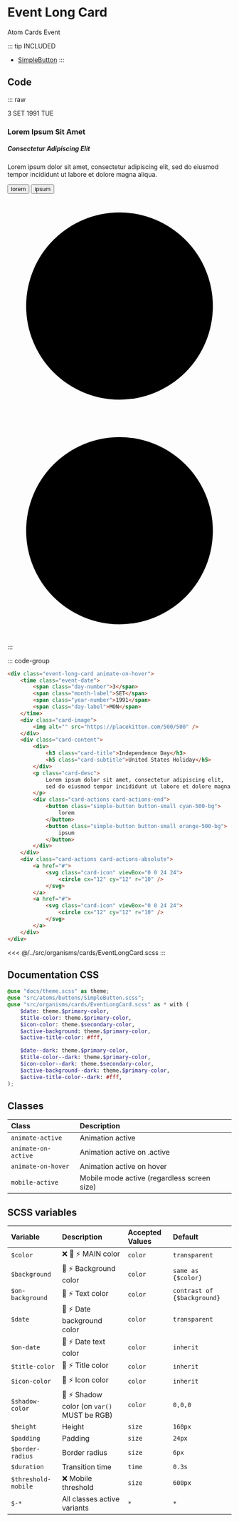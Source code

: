 # Event Long Card
<Badge type="tip">Atom</Badge> <Badge type="info">Cards</Badge> <Badge type="info">Event</Badge>

::: tip INCLUDED
- [SimpleButton](/atoms/buttons/SimpleButton)
:::

## Code

::: raw
<div class="dev-section without-restrictions">
    <div class="event-long-card animate-on-hover">
        <time class="event-date" datetime="1991-09-03">
            <span class="day-number">3</span>
            <span class="month-label">SET</span>
            <span class="year-number">1991</span>
            <span class="day-label">TUE</span>
        </time>
        <div class="card-image">
            <img alt="" src="https://placekitten.com/500/500" />
        </div>
        <div class="card-content">
            <div>
                <h3 class="card-title">Lorem Ipsum Sit Amet</h3>
                <h5 class="card-subtitle">Consectetur Adipiscing Elit</h5>
            </div>
            <p class="card-desc">
                Lorem ipsum dolor sit amet, consectetur adipiscing elit,
                sed do eiusmod tempor incididunt ut labore et dolore magna aliqua.
            </p>
            <div class="card-actions card-actions-end">
                <button class="simple-button button-small cyan-500-bg">
                    lorem
                </button>
                <button class="simple-button button-small orange-500-bg">
                    ipsum
                </button>
            </div>
        </div>
        <div class="card-actions card-actions-absolute">
            <a href="#">
                <svg class="card-icon" viewBox="0 0 24 24">
                    <circle cx="12" cy="12" r="10" />
                </svg>
            </a>
            <a href="#">
                <svg class="card-icon" viewBox="0 0 24 24">
                    <circle cx="12" cy="12" r="10" />
                </svg>
            </a>
        </div>
    </div>
</div>
:::

::: code-group
```html
<div class="event-long-card animate-on-hover">
    <time class="event-date">
        <span class="day-number">3</span>
        <span class="month-label">SET</span>
        <span class="year-number">1991</span>
        <span class="day-label">MON</span>
    </time>
    <div class="card-image">
        <img alt="" src="https://placekitten.com/500/500" />
    </div>
    <div class="card-content">
        <div>
            <h3 class="card-title">Independence Day</h3>
            <h5 class="card-subtitle">United States Holiday</h5>
        </div>
        <p class="card-desc">
            Lorem ipsum dolor sit amet, consectetur adipiscing elit,
            sed do eiusmod tempor incididunt ut labore et dolore magna aliqua.
        </p>
        <div class="card-actions card-actions-end">
            <button class="simple-button button-small cyan-500-bg">
                lorem
            </button>
            <button class="simple-button button-small orange-500-bg">
                ipsum
            </button>
        </div>
    </div>
    <div class="card-actions card-actions-absolute">
        <a href="#">
            <svg class="card-icon" viewBox="0 0 24 24">
                <circle cx="12" cy="12" r="10" />
            </svg>
        </a>
        <a href="#">
            <svg class="card-icon" viewBox="0 0 24 24">
                <circle cx="12" cy="12" r="10" />
            </svg>
        </a>
    </div>
</div>
```
<<< @/../src/organisms/cards/EventLongCard.scss
:::

## Documentation CSS

```scss
@use "docs/theme.scss" as theme;
@use "src/atoms/buttons/SimpleButton.scss";
@use "src/organisms/cards/EventLongCard.scss" as * with (
    $date: theme.$primary-color,
    $title-color: theme.$primary-color,
    $icon-color: theme.$secondary-color,
    $active-background: theme.$primary-color,
    $active-title-color: #fff,

    $date--dark: theme.$primary-color,
    $title-color--dark: theme.$primary-color,
    $icon-color--dark: theme.$secondary-color,
    $active-background--dark: theme.$primary-color,
    $active-title-color--dark: #fff,
);
```

## Classes

| Class               | Description                                 |
|:--------------------|:--------------------------------------------|
| `animate-active`    | Animation active                            |
| `animate-on-active` | Animation active on .active                 |
| `animate-on-hover`  | Animation active on hover                   |
| `mobile-active`     | Mobile mode active (regardless screen size) |

## SCSS variables

| Variable            | Description                                                                | Accepted Values | Default                     |
|:--------------------|:---------------------------------------------------------------------------|:----------------|:----------------------------|
| `$color`            | :x: :first_quarter_moon_with_face: :zap: MAIN color                        | `color`         | `transparent`               |
| `$background`       | :first_quarter_moon_with_face: :zap: Background color                      | `color`         | `same as {$color}`          |
| `$on-background`    | :first_quarter_moon_with_face: :zap: Text color                            | `color`         | `contrast of {$background}` |
| `$date`             | :first_quarter_moon_with_face: :zap: Date background color                 | `color`         | `transparent`               |
| `$on-date`          | :first_quarter_moon_with_face: :zap: Date text color                       | `color`         | `inherit`                   |
| `$title-color`      | :first_quarter_moon_with_face: :zap: Title color                           | `color`         | `inherit`                   |
| `$icon-color`       | :first_quarter_moon_with_face: :zap: Icon color                            | `color`         | `inherit`                   |
| `$shadow-color`     | :first_quarter_moon_with_face: :zap: Shadow color (on `var()` MUST be RGB) | `color`         | `0,0,0`                     |
| `$height`           | Height                                                                     | `size`          | `160px`                     |
| `$padding`          | Padding                                                                    | `size`          | `24px`                      |
| `$border-radius`    | Border radius                                                              | `size`          | `6px`                       |
| `$duration`         | Transition time                                                            | `time`          | `0.3s`                      |
| `$threshold-mobile` | :x: Mobile threshold                                                       | `size`          | `600px`                     |
| `$-*`               | All classes active variants                                                | `*`             | `*`                         |


<style lang="scss">
@use "docs/theme.scss" as theme;
@use "src/atoms/buttons/SimpleButton.scss";
@use "src/organisms/cards/EventLongCard.scss" as * with (
    $date: theme.$primary-color,
    $title-color: theme.$primary-color,
    $icon-color: theme.$secondary-color,
    $active-background: theme.$primary-color,
    $active-title-color: #fff,

    $date--dark: theme.$primary-color,
    $title-color--dark: theme.$primary-color,
    $icon-color--dark: theme.$secondary-color,
    $active-background--dark: theme.$primary-color,
    $active-title-color--dark: #fff,
);
</style>
